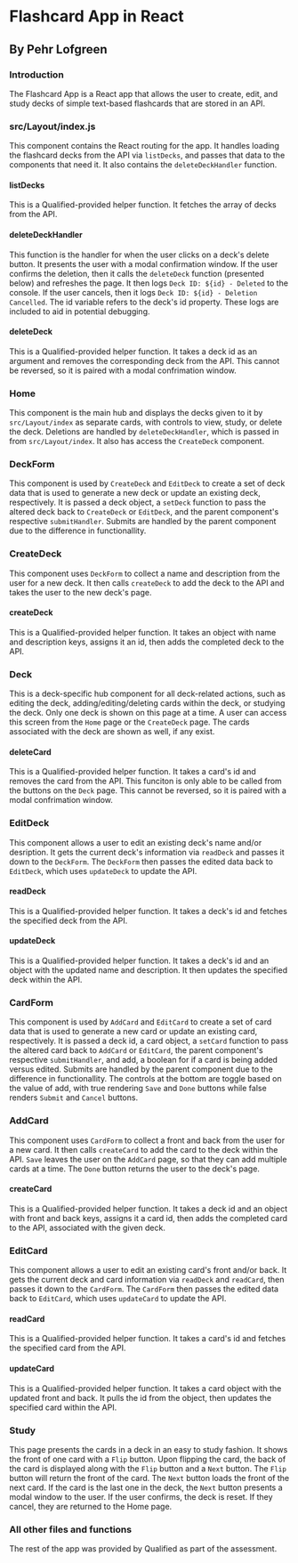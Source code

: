 # Flashcard App in React
## By Pehr Lofgreen

### Introduction

The Flashcard App is a React app that allows the user to create, edit, and study decks of simple text-based flashcards that are stored in an API.

### src/Layout/index.js

This component contains the React routing for the app. It handles loading the flashcard decks from the API via `listDecks`, and passes that data to the components that need it. It also contains the `deleteDeckHandler` function.

#### listDecks

This is a Qualified-provided helper function. It fetches the array of decks from the API.

#### deleteDeckHandler

This function is the handler for when the user clicks on a deck's delete button. It presents the user with a modal confirmation window. If the user confirms the deletion, then it calls the `deleteDeck` function (presented below) and refreshes the page. It then logs ``Deck ID: ${id} - Deleted`` to the console. If the user cancels, then it logs ``Deck ID: ${id} - Deletion Cancelled``. The id variable refers to the deck's id property. These logs are included to aid in potential debugging.

#### deleteDeck

This is a Qualified-provided helper function. It takes a deck id as an argument and removes the corresponding deck from the API. This cannot be reversed, so it is paired with a modal confrimation window.

### Home

This component is the main hub and displays the decks given to it by `src/Layout/index` as separate cards, with controls to view, study, or delete the deck. Deletions are handled by `deleteDeckHandler`, which is passed in from `src/Layout/index`. It also has access the `CreateDeck` component.

### DeckForm

This component is used by `CreateDeck` and `EditDeck` to create a set of deck data that is used to generate a new deck or update an existing deck, respectively. It is passed a deck object, a `setDeck` function to pass the altered deck back to `CreateDeck` or `EditDeck`, and the parent component's respective `submitHandler`. Submits are handled by the parent component due to the difference in functionallity.

### CreateDeck

This component uses `DeckForm` to collect a name and description from the user for a new deck. It then calls `createDeck` to add the deck to the API and takes the user to the new deck's page.

#### createDeck

This is a Qualified-provided helper function. It takes an object with name and description keys, assigns it an id, then adds the completed deck to the API.

### Deck

This is a deck-specific hub component for all deck-related actions, such as editing the deck, adding/editing/deleting cards within the deck, or studying the deck. Only one deck is shown on this page at a time. A user can access this screen from the `Home` page or the `CreateDeck` page. The cards associated with the deck are shown as well, if any exist.

#### deleteCard

This is a Qualified-provided helper function. It takes a card's id and removes the card from the API. This funciton is only able to be called from the buttons on the `Deck` page. This cannot be reversed, so it is paired with a modal confrimation window.

### EditDeck

This component allows a user to edit an existing deck's name and/or desription. It gets the current deck's information via `readDeck` and passes it down to the `DeckForm`. The `DeckForm` then passes the edited data back to `EditDeck`, which uses `updateDeck` to update the API.

#### readDeck

This is a Qualified-provided helper function. It takes a deck's id and fetches the specified deck from the API.

#### updateDeck

This is a Qualified-provided helper function. It takes a deck's id and an object with the updated name and description. It then updates the specified deck within the API.

### CardForm

This component is used by `AddCard` and `EditCard` to create a set of card data that is used to generate a new card or update an existing card, respectively. It is passed a deck id, a card object, a `setCard` function to pass the altered card back to `AddCard` or `EditCard`, the parent component's respective `submitHandler`, and add, a boolean for if a card is being added versus edited. Submits are handled by the parent component due to the difference in functionallity. The controls at the bottom are toggle based on the value of add, with true rendering `Save` and `Done` buttons while false renders `Submit` and `Cancel` buttons.

### AddCard

This component uses `CardForm` to collect a front and back from the user for a new card. It then calls `createCard` to add the card to the deck within the API. `Save` leaves the user on the `AddCard` page, so that they can add multiple cards at a time. The `Done` button returns the user to the deck's page.

#### createCard

This is a Qualified-provided helper function. It takes a deck id and an object with front and back keys, assigns it a card id, then adds the completed card to the API, associated with the given deck.

### EditCard

This component allows a user to edit an existing card's front and/or back. It gets the current deck and card information via `readDeck` and `readCard`, then passes it down to the `CardForm`. The `CardForm` then passes the edited data back to `EditCard`, which uses `updateCard` to update the API.

#### readCard

This is a Qualified-provided helper function. It takes a card's id and fetches the specified card from the API.

#### updateCard

This is a Qualified-provided helper function. It takes a card object with the updated front and back. It pulls the id from the object, then updates the specified card within the API.

### Study

This page presents the cards in a deck in an easy to study fashion. It shows the front of one card with a `Flip` button. Upon flipping the card, the back of the card is displayed along with the `Flip` button and a `Next` button. The `Flip` button will return the front of the card. The `Next` button loads the front of the next card. If the card is the last one in the deck, the `Next` button presents a modal window to the user. If the user confirms, the deck is reset. If they cancel, they are returned to the Home page.

### All other files and functions

The rest of the app was provided by Qualified as part of the assessment.